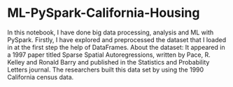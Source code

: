 # ML-PySpark-California-Housing
In this notebook, I have done big data processing, analysis and ML with PySpark. Firstly, I have explored and preprocessed the dataset that I loaded in at the first step the help of DataFrames. About the dataset: It appeared in a 1997 paper titled Sparse Spatial Autoregressions, written by Pace, R. Kelley and Ronald Barry and published in the Statistics and Probability Letters journal. The researchers built this data set by using the 1990 California census data.
